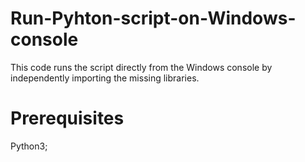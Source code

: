 # Run-Pyhton-script-on-Windows-console
  This code runs the script directly from the Windows console   by independently importing the missing libraries.


# Prerequisites
  Python3;

